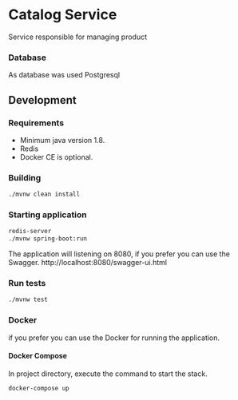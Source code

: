 # Catalog Service

Service responsible for managing product

### Database
As database was used Postgresql

## Development
### Requirements
- Minimum java version 1.8.
- Redis
- Docker CE is optional.


### Building
```sh
./mvnw clean install
```
### Starting application
```sh
redis-server
./mvnw spring-boot:run
```
The application will listening on 8080, if you prefer you can use the Swagger.
http://localhost:8080/swagger-ui.html

### Run tests
```sh
./mvnw test
```
### Docker
if you prefer you can use the Docker for running the application.

#### Docker Compose
In project directory, execute the command to start the stack.
```sh
docker-compose up
```
